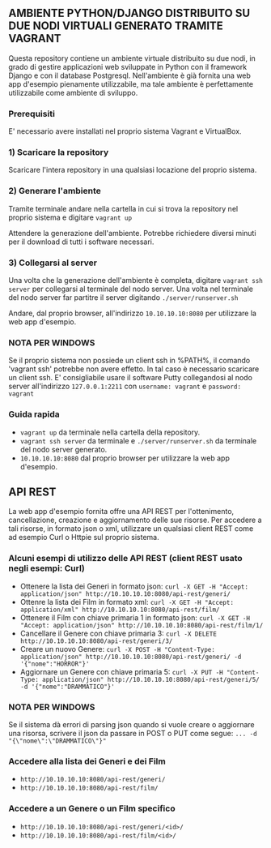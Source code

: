 ## AMBIENTE PYTHON/DJANGO DISTRIBUITO SU DUE NODI VIRTUALI GENERATO TRAMITE VAGRANT

Questa repository contiene un ambiente virtuale distribuito su due nodi, in grado di gestire applicazioni web sviluppate in Python con il framework Django e con il database Postgresql. Nell'ambiente è già fornita una web app d'esempio pienamente utilizzabile, ma tale ambiente è perfettamente utilizzabile come ambiente di sviluppo.

### Prerequisiti
E' necessario avere installati nel proprio sistema Vagrant e VirtualBox.

### 1) Scaricare la repository
Scaricare l'intera repository in una qualsiasi locazione del proprio sistema.

### 2) Generare l'ambiente
Tramite terminale andare nella cartella in cui si trova la repository nel proprio sistema e digitare ```vagrant up```

Attendere la generazione dell'ambiente. Potrebbe richiedere diversi minuti per il download di tutti i software necessari.

### 3) Collegarsi al server
Una volta che la generazione dell'ambiente è completa, digitare ```vagrant ssh server``` per collegarsi al terminale del nodo server. Una volta nel terminale del nodo server far partitre il server digitando ```./server/runserver.sh```

Andare, dal proprio browser, all'indirizzo ```10.10.10.10:8080``` per utilizzare la web app d'esempio.
### NOTA PER WINDOWS
Se il proprio sistema non possiede un client ssh in %PATH%, il comando 'vagrant ssh' potrebbe non avere effetto. In tal caso è necessario scaricare un client ssh. E' consigliabile usare il software Putty collegandosi al nodo server all'indirizzo ```127.0.0.1:2211``` con ```username: vagrant``` e ```password: vagrant```

### Guida rapida
* ```vagrant up``` da terminale nella cartella della repository.
* ```vagrant ssh server``` da terminale e ```./server/runserver.sh``` da terminale del nodo server generato.
* ```10.10.10.10:8080``` dal proprio browser per utilizzare la web app d'esempio.

## API REST
La web app d'esempio fornita offre una API REST per l'ottenimento, cancellazione, creazione e aggiornamento delle sue risorse.
Per accedere a tali risorse, in formato json o xml, utilizzare un qualsiasi client REST come ad esempio Curl o Httpie sul proprio sistema.


### Alcuni esempi di utilizzo delle API REST (client REST usato negli esempi: Curl)
* Ottenere la lista dei Generi in formato json: ```curl -X GET -H "Accept: application/json" http://10.10.10.10:8080/api-rest/generi/```
* Ottenre la lista dei Film in formato xml: ```curl -X GET -H "Accept: application/xml" http://10.10.10.10:8080/api-rest/film/```
* Ottenere il Film con chiave primaria 1 in formato json: ```curl -X GET -H "Accept: application/json" http://10.10.10.10:8080/api-rest/film/1/```
* Cancellare il Genere con chiave primaria 3: ```curl -X DELETE http://10.10.10.10:8080/api-rest/generi/3/```
* Creare un nuovo Genere: ```curl -X POST -H "Content-Type: application/json" http://10.10.10.10:8080/api-rest/generi/ -d '{"nome":"HORROR"}'```
* Aggiornare un Genere con chiave primaria 5: ```curl -X PUT -H "Content-Type: application/json" http://10.10.10.10:8080/api-rest/generi/5/ -d '{"nome":"DRAMMATICO"}'```

### NOTA PER WINDOWS
Se il sistema dà errori di parsing json quando si vuole creare o aggiornare una risorsa, scrivere il json da passare in POST o PUT come segue: ```... -d "{\"nome\":\"DRAMMATICO\"}"```

### Accedere alla lista dei Generi e dei Film
* ```http://10.10.10.10:8080/api-rest/generi/```
* ```http://10.10.10.10:8080/api-rest/film/```

### Accedere a un Genere o un Film specifico
* ```http://10.10.10.10:8080/api-rest/generi/<id>/```
* ```http://10.10.10.10:8080/api-rest/film/<id>/```
